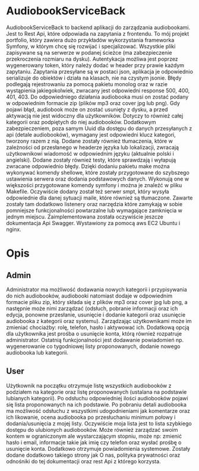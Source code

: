 # AudiobookServiceBack
AudiobookServiceBack to backend aplikacji do zarządzania audiobookami. Jest to Rest Api, które odpowiada na zapytania z frontendu. To mój projekt portfolio, który zawiera dużo przykładów wykorzystania frameworka Symfony, w którym chcę się rozwijać i specjalizować. Wszystkie pliki zapisywane są na serwerze w podanej ścieżce (ma zabezpieczenie przekroczenia rozmiaru na dysku). Autentykacja możliwa jest poprzez wygenerowany token, który należy dodać w header przy prawie każdym zapytaniu. Zapytania przesyłane są w postaci json, aplikacja je odpowiednio serializuje do obiektów i działa na klasach, nie na czystym jsonie. Błędy podlegają rejestrowaniu za pomocą pakietu monolog oraz w razie wystąpienia jakiegokolwiek, zwracany jest odpowiedni response 500, 400, 401, 403. Do odpowiedniego działania audiobooka musi on zostać podany w odpowiednim formacie zip (plików mp3 oraz cover jpg lub png). Gdy pojawi błąd, audiobook może on zostać usunięty z dysku, a przed aktywacją nie jest widoczny dla użytkowników. Dotyczy to również całej kategorii oraz podpiętych do niej audiobooków. Dodatkowym zabezpieczeniem, poza samym Uuid dla dostępu do danych przesyłanych z api (detale audiobooków), wymagany jest odpowiedni klucz kategori, tworzony razem z nią. Dodane zostały również tłumaczenia, które w zależności od przesłanego w headerze języka lub lokalizacji, zwracają użytkownikowi wiadomość w odpowiednim języku (aktualnie polski i angielski). Dodane zostały również testy, które sprawdzają i wyłapują zwracane odpowiednio błędy. Dzięki dodaniu pakietu make można wykonywać komendy shellowe, które zostały przygotowane do szybszego ustawienia serwera oraz dodania podstawowych danych. Wykonują one w większości przygotowane komendy symfony i można je znaleźć w pliku Makefile. Oczywiście dodany został też serwer smpt, który wysyła odpowiednie dla danej sytuacji maile, które również są tłumaczone. Zawarte zostały tam dodatkowo listenery oraz narzędzia które zamykają w sobie pomniejsze funkcjonalności powtarzalne lub wymagające zamknięcia w jednym miejscu. Zaimplementowana została oczywiście jeszcze dokumentacja Api Swagger. Wystawiony za pomocą aws EC2 Ubuntu i nginx. 
<br>

# Opis
## Admin
Administrator ma możliwość dodawania nowych kategorii i przypisywania do nich audiobooków, audiobooki natomiast dodaje w odpowiednim formacie pliku zip, który składa się z plików mp3 oraz cover jpg lub png, a następnie może nimi zarządzać (odsłuch, pobranie informacji oraz ich edycja, ponowne przesłanie, usunięcie i dodanie kategorii oraz usunięcie audiobooka z kategorii oraz systemu). Zarządzając użytkownikami może im zmieniać chociażby: rolę, telefon, hasło i aktywować ich. Dodatkową opcją dla użytkownika jest prośba o usunięcie konta, którą również rozpatruje administrator. Ostatnią funkcjonalności jest dodawanie powiadomień np. wygenerowanie co tygodniowej listy proponowanych, dodanie nowego audiobooka lub kategorii.

## User
Użytkownik na początku otrzymuje listę wszystkich audiobooków z podziałem na kategorie oraz listę proponowanych (ustalana na podstawie lubianych kategorii). Po odsłuchu odpowiedniej ilości audiobooków pojawi się lista proponowanych na ich podstawie. Po pobraniu detali audiobooka ma możliwość odsłuchu z wszystkimi udogodnieniami jak komentarze oraz ich likowanie, ocena audiobooka po przesłuchaniu minimum połowy i dodania/usunięcia z mojej listy. Oczywiście moja lista jest to lista szybkiego dostępu do ulubionych audiobooków. Może również zarządzać swoim kontem w ograniczonym ale wystarczającym stopniu, może np: zmienić hasło i email, informacje takie jak imię czy telefon oraz wysłać prośbę o usunięcie konta. Dodatkowo otrzymuje powiadomienia systemowe. Zostały dodane dodatkowo takiego strony jak O nas, polityka prywatności oraz odnośniki do tej dokumentacji oraz rest Api z którego korzysta.
